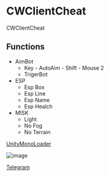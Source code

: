 # CWClientCheat
CWClientCheat 

## Functions

- AimBot
    - Key
          - AutoAim
          - Shift
          - Mouse 2
    - TrigerBot
- ESP
    - Esp Box
    - Esp Line
    - Esp Name
    - Esp Healch
- MISK
    - Light
    - No Fog
    - No Terrain 


[UnityMonoLoader](https://github.com/0xd5f/UnityMonoLoader/releases/tag/ContractWars)

![image](https://user-images.githubusercontent.com/79174725/135701113-72cb3ef0-c3da-4c02-b0ef-dbee818c227d.png)


[Telegram](https://t.me/OxD5F)
